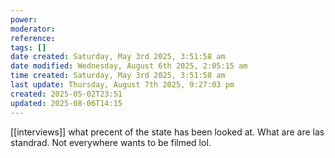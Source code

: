 ```yaml
---
power: 
moderator: 
reference: 
tags: []
date created: Saturday, May 3rd 2025, 3:51:58 am
date modified: Wednesday, August 6th 2025, 2:05:15 am
time created: Saturday, May 3rd 2025, 3:51:58 am
last update: Thursday, August 7th 2025, 9:27:03 pm
created: 2025-05-02T23:51
updated: 2025-08-06T14:15
---
```

[[interviews]] what precent of the state has been looked at.  What are are las standrad.  Not everywhere wants to be filmed lol.  